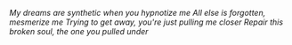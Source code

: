 *My dreams are synthetic when you hypnotize me
All else is forgotten, mesmerize me
Trying to get away, you're just pulling me closer
Repair this broken soul, the one you pulled under*
